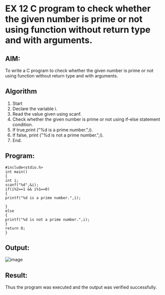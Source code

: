 # EX 12 C program to check whether the given number is prime or not using function without return type and with arguments.
## AIM:
To write a C program to check whether the given number is prime or not using function without return type and with arguments.

## Algorithm
1. Start 
2. Declare the variable i. 
3. Read the value given using scanf. 
4. Check whether the given number is prime or not using if-else statement condition. 
5. If true,print ("%d is a prime number.",i). 
6. If false, print ("%d is not a prime number.",i). 
7. End.
   
## Program:
```
#include<stdio.h> 
int main() 
{ 
int i; 
scanf("%d",&i); 
if(i%2==1 && i%1==0) 
{ 
printf("%d is a prime number.",i); 
 
} 
else 
{ 
printf("%d is not a prime number.",i); 
} 
return 0; 
} 
```

## Output:
![image](https://github.com/user-attachments/assets/8a30ffee-099f-4226-a72f-3d4ebe61c38b)



## Result:
Thus the program was executed and the output was verified successfully.
